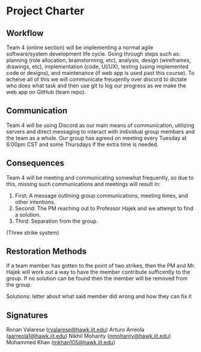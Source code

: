 # Project Charter

## Workflow
Team 4 (online section) will be implementing a normal agile software/system development life cycle. Going through steps such as: planning (role allocation, brainstorming, etc), analysis, design (wireframes, drawings, etc), implementation (code, UI/UX), testing (using implemented code or designs), and maintenance (if web app is used past this course). To acheive all of this we will communicate freuqently over discord to dictate who does what task and then use git to log our progress as we make the web app on GitHub (team repo).

## Communication
Team 4 will be using Discord as our main means of communication, utilizing servers and direct messaging to interact with individual group members and the team as a whole. Our group has agreed on meeting every Tuesday at 6:00pm CST and some Thursdays if the extra time is needed.

## Consequences
Team 4 will be meeting and communicating somewhat frequently, so due to this, missing such communications and meetings will result in:

1. First: A message outlining group communications, meeting times, and other intentions.
2. Second: The PM reaching out to Professor Hajek and we attempt to find a solution.
3. Third: Separation from the group.

(Three strike system)

## Restoration Methods
If a team member has gotten to the point of two strikes, then the PM and Mr. Hajek will work out a way to have the member contribute sufficently to the group. If no solution can be found then the member will be removed from the group.

Solutions: letter about what said member did wrong and how they can fix it

## Signatures

Ronan Valarese (rvalarese@hawk.iit.edu) Arturo Arreola (aarreola1@hawk.iit.edu) Nikhil Mohanty (nmohanty@hawk.iit.edu) Mohammed Khan (mkhan105@hawk.iit.edu)